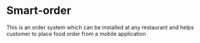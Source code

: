 # Smart-order
This is an order system which can be installed at any restaurant and helps customer to place food order from a mobile application
